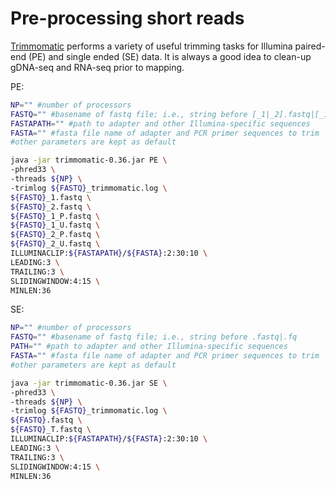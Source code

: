 # Pre-processing short reads

[Trimmomatic](http://www.usadellab.org/cms/index.php?page=trimmomatic) performs a variety of useful trimming tasks for Illumina paired-end (PE) and single ended (SE) data. It is always a good idea to clean-up gDNA-seq and RNA-seq prior to mapping.

PE:

```bash
NP="" #number of processors
FASTQ="" #basename of fastq file; i.e., string before [_1|_2].fastq|[_1|_2].fq
FASTAPATH="" #path to adapter and other Illumina-specific sequences
FASTA="" #fasta file name of adapter and PCR primer sequences to trim
#other parameters are kept as default

java -jar trimmomatic-0.36.jar PE \
-phred33 \
-threads ${NP} \
-trimlog ${FASTQ}_trimmomatic.log \
${FASTQ}_1.fastq \
${FASTQ}_2.fastq \
${FASTQ}_1_P.fastq \
${FASTQ}_1_U.fastq \
${FASTQ}_2_P.fastq \
${FASTQ}_2_U.fastq \
ILLUMINACLIP:${FASTAPATH}/${FASTA}:2:30:10 \
LEADING:3 \
TRAILING:3 \
SLIDINGWINDOW:4:15 \
MINLEN:36
```

SE:

```bash
NP="" #number of processors
FASTQ="" #basename of fastq file; i.e., string before .fastq|.fq
PATH="" #path to adapter and other Illumina-specific sequences
FASTA="" #fasta file name of adapter and PCR primer sequences to trim
#other parameters are kept as default

java -jar trimmomatic-0.36.jar SE \
-phred33 \
-threads ${NP} \
-trimlog ${FASTQ}_trimmomatic.log \
${FASTQ}.fastq \
${FASTQ}_T.fastq \
ILLUMINACLIP:${FASTAPATH}/${FASTA}:2:30:10 \
LEADING:3 \
TRAILING:3 \
SLIDINGWINDOW:4:15 \
MINLEN:36
```

